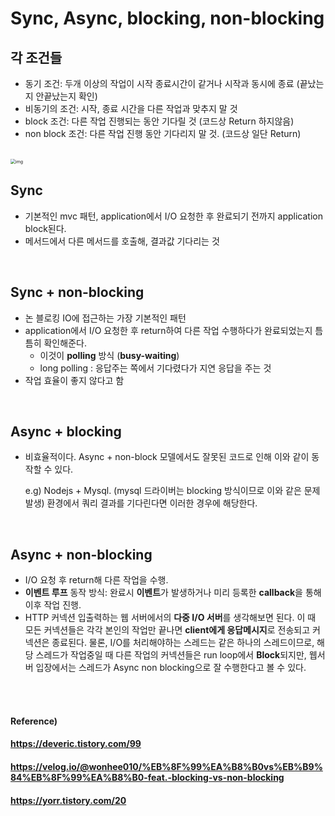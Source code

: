 # Sync, Async, blocking, non-blocking

## 각 조건들

* 동기 조건: 두개 이상의 작업이 시작 종료시간이 같거나 시작과 동시에 종료 (끝났는지 안끝났는지 확인)
* 비동기의 조건: 시작, 종료 시간을 다른 작업과 맞추지 말 것
* block 조건: 다른 작업 진행되는 동안 기다릴 것 (코드상 Return 하지않음)
* non block 조건: 다른 작업 진행 동안 기다리지 말 것. (코드상 일단 Return)

<br>

<img src="https://media.vlpt.us/images/wonhee010/post/be726da1-3605-475c-b7ab-93fe89636a8e/%EC%8A%A4%ED%81%AC%EB%A6%B0%EC%83%B7%202020-08-16%20%EC%98%A4%ED%9B%84%205.04.49.png" alt="img" style="zoom: 50%;" />

## Sync
* 기본적인 mvc 패턴, application에서 I/O 요청한 후 완료되기 전까지 application block된다.
* 메서드에서 다른 메서드를 호출해, 결과값 기다리는 것

<br>

## Sync + non-blocking
* 논 블로킹 IO에 접근하는 가장 기본적인 패턴
* application에서 I/O 요청한 후 return하여 다른 작업 수행하다가 완료되었는지 틈틈히 확인해준다.
  * 이것이 **polling** 방식 (**busy-waiting**)
  * long polling : 응답주는 쪽에서 기다렸다가 지연 응답을 주는 것
* 작업 효율이 좋지 않다고 함

<br>

## Async + blocking

* 비효율적이다. Async + non-block 모델에서도 잘못된 코드로 인해 이와 같이 동작할 수 있다.

  e.g) Nodejs + Mysql. (mysql 드라이버는 blocking 방식이므로 이와 같은 문제 발생) 환경에서 쿼리 결과를 기다린다면 이러한 경우에 해당한다.

<br>

## Async + non-blocking

* I/O 요청 후 return해 다른 작업을 수행.
* **이벤트 루프** 동작 방식: 완료시 **이벤트**가 발생하거나 미리 등록한 **callback**을 통해 이후 작업 진행.
* HTTP 커넥션 입출력하는 웹 서버에서의 **다중 I/O 서버**를 생각해보면 된다. 이 때 모든 커넥션들은 각각 본인의 작업만 끝나면 **client에게 응답메시지**로 전송되고 커넥션은 종료된다. 물론, I/O를 처리해야하는 스레드는 같은 하나의 스레드이므로, 해당 스레드가 작업중일 때 다른 작업의 커넥션들은 run loop에서 **Block**되지만, 웹서버 입장에서는 스레드가 Async non blocking으로 잘 수행한다고 볼 수 있다.

<br><br>

#### Reference)

#### https://deveric.tistory.com/99

#### https://velog.io/@wonhee010/%EB%8F%99%EA%B8%B0vs%EB%B9%84%EB%8F%99%EA%B8%B0-feat.-blocking-vs-non-blocking

#### https://yorr.tistory.com/20